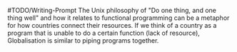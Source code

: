 #TODO/Writing-Prompt
The Unix philosophy of "Do one thing, and one thing well" and how it relates to functional programming can be a metaphor for how countries connect their resources. If we think of a country as a program that is unable to do a certain function (lack of resource), Globalisation is similar to piping programs together.
